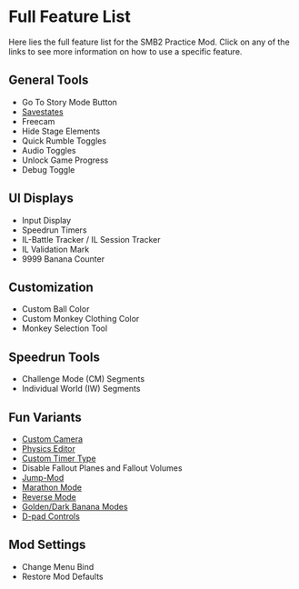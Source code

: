 # Full Feature List
Here lies the full feature list for the SMB2 Practice Mod. Click on any of the links to see more information on how to use a specific feature.

## General Tools
* Go To Story Mode Button
* [Savestates](features/tools/savestates.md)
* Freecam
* Hide Stage Elements
* Quick Rumble Toggles
* Audio Toggles
* Unlock Game Progress
* Debug Toggle

## UI Displays
* Input Display
* Speedrun Timers
* IL-Battle Tracker / IL Session Tracker
* IL Validation Mark
* 9999 Banana Counter

## Customization
* Custom Ball Color
* Custom Monkey Clothing Color
* Monkey Selection Tool

## Speedrun Tools
* Challenge Mode (CM) Segments
* Individual World (IW) Segments

## Fun Variants
* [Custom Camera](features/variants/camera.md)
* [Physics Editor](features/variants/physics.md)
* [Custom Timer Type](features/variants/timer.md)
* Disable Fallout Planes and Fallout Volumes
* [Jump-Mod](features/variants/jump-mod.md)
* [Marathon Mode](features/variants/marathon.md)
* [Reverse Mode](features/variants/stage-edits.md)
* [Golden/Dark Banana Modes](features/variants/stage-edits.md)
* [D-pad Controls](features/variants/dpad-controls.md)

## Mod Settings
* Change Menu Bind
* Restore Mod Defaults